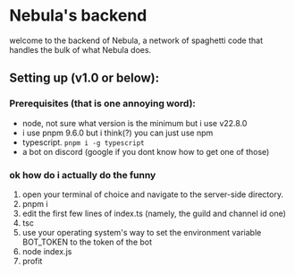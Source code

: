 # Nebula's backend
welcome to the backend of Nebula, a network of spaghetti code that handles the bulk of what Nebula does.

## Setting up (v1.0 or below):
### Prerequisites (that is one annoying word):
- node, not sure what version is the minimum but i use v22.8.0
- i use pnpm 9.6.0 but i think(?) you can just use npm
- typescript. `pnpm i -g typescript`
- a bot on discord (google if you dont know how to get one of those)

### ok how do i actually do the funny
1. open your terminal of choice and navigate to the server-side directory.
2. pnpm i 
3. edit the first few lines of index.ts (namely, the guild and channel id one)
4. tsc
5. use your operating system's way to set the environment variable BOT_TOKEN to the token of the bot
6. node index.js
7. profit
